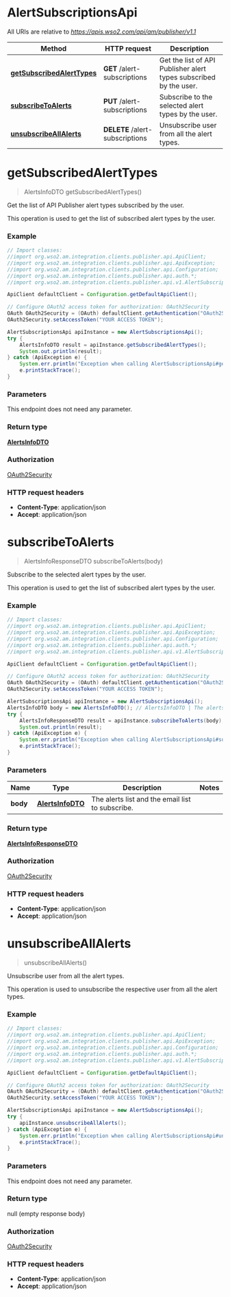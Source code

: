 # AlertSubscriptionsApi

All URIs are relative to *https://apis.wso2.com/api/am/publisher/v1.1*

Method | HTTP request | Description
------------- | ------------- | -------------
[**getSubscribedAlertTypes**](AlertSubscriptionsApi.md#getSubscribedAlertTypes) | **GET** /alert-subscriptions | Get the list of API Publisher alert types subscribed by the user. 
[**subscribeToAlerts**](AlertSubscriptionsApi.md#subscribeToAlerts) | **PUT** /alert-subscriptions | Subscribe to the selected alert types by the user. 
[**unsubscribeAllAlerts**](AlertSubscriptionsApi.md#unsubscribeAllAlerts) | **DELETE** /alert-subscriptions | Unsubscribe user from all the alert types. 


<a name="getSubscribedAlertTypes"></a>
# **getSubscribedAlertTypes**
> AlertsInfoDTO getSubscribedAlertTypes()

Get the list of API Publisher alert types subscribed by the user. 

This operation is used to get the list of subscribed alert types by the user. 

### Example
```java
// Import classes:
//import org.wso2.am.integration.clients.publisher.api.ApiClient;
//import org.wso2.am.integration.clients.publisher.api.ApiException;
//import org.wso2.am.integration.clients.publisher.api.Configuration;
//import org.wso2.am.integration.clients.publisher.api.auth.*;
//import org.wso2.am.integration.clients.publisher.api.v1.AlertSubscriptionsApi;

ApiClient defaultClient = Configuration.getDefaultApiClient();

// Configure OAuth2 access token for authorization: OAuth2Security
OAuth OAuth2Security = (OAuth) defaultClient.getAuthentication("OAuth2Security");
OAuth2Security.setAccessToken("YOUR ACCESS TOKEN");

AlertSubscriptionsApi apiInstance = new AlertSubscriptionsApi();
try {
    AlertsInfoDTO result = apiInstance.getSubscribedAlertTypes();
    System.out.println(result);
} catch (ApiException e) {
    System.err.println("Exception when calling AlertSubscriptionsApi#getSubscribedAlertTypes");
    e.printStackTrace();
}
```

### Parameters
This endpoint does not need any parameter.

### Return type

[**AlertsInfoDTO**](AlertsInfoDTO.md)

### Authorization

[OAuth2Security](../README.md#OAuth2Security)

### HTTP request headers

 - **Content-Type**: application/json
 - **Accept**: application/json

<a name="subscribeToAlerts"></a>
# **subscribeToAlerts**
> AlertsInfoResponseDTO subscribeToAlerts(body)

Subscribe to the selected alert types by the user. 

This operation is used to get the list of subscribed alert types by the user. 

### Example
```java
// Import classes:
//import org.wso2.am.integration.clients.publisher.api.ApiClient;
//import org.wso2.am.integration.clients.publisher.api.ApiException;
//import org.wso2.am.integration.clients.publisher.api.Configuration;
//import org.wso2.am.integration.clients.publisher.api.auth.*;
//import org.wso2.am.integration.clients.publisher.api.v1.AlertSubscriptionsApi;

ApiClient defaultClient = Configuration.getDefaultApiClient();

// Configure OAuth2 access token for authorization: OAuth2Security
OAuth OAuth2Security = (OAuth) defaultClient.getAuthentication("OAuth2Security");
OAuth2Security.setAccessToken("YOUR ACCESS TOKEN");

AlertSubscriptionsApi apiInstance = new AlertSubscriptionsApi();
AlertsInfoDTO body = new AlertsInfoDTO(); // AlertsInfoDTO | The alerts list and the email list to subscribe.
try {
    AlertsInfoResponseDTO result = apiInstance.subscribeToAlerts(body);
    System.out.println(result);
} catch (ApiException e) {
    System.err.println("Exception when calling AlertSubscriptionsApi#subscribeToAlerts");
    e.printStackTrace();
}
```

### Parameters

Name | Type | Description  | Notes
------------- | ------------- | ------------- | -------------
 **body** | [**AlertsInfoDTO**](AlertsInfoDTO.md)| The alerts list and the email list to subscribe. |

### Return type

[**AlertsInfoResponseDTO**](AlertsInfoResponseDTO.md)

### Authorization

[OAuth2Security](../README.md#OAuth2Security)

### HTTP request headers

 - **Content-Type**: application/json
 - **Accept**: application/json

<a name="unsubscribeAllAlerts"></a>
# **unsubscribeAllAlerts**
> unsubscribeAllAlerts()

Unsubscribe user from all the alert types. 

This operation is used to unsubscribe the respective user from all the alert types. 

### Example
```java
// Import classes:
//import org.wso2.am.integration.clients.publisher.api.ApiClient;
//import org.wso2.am.integration.clients.publisher.api.ApiException;
//import org.wso2.am.integration.clients.publisher.api.Configuration;
//import org.wso2.am.integration.clients.publisher.api.auth.*;
//import org.wso2.am.integration.clients.publisher.api.v1.AlertSubscriptionsApi;

ApiClient defaultClient = Configuration.getDefaultApiClient();

// Configure OAuth2 access token for authorization: OAuth2Security
OAuth OAuth2Security = (OAuth) defaultClient.getAuthentication("OAuth2Security");
OAuth2Security.setAccessToken("YOUR ACCESS TOKEN");

AlertSubscriptionsApi apiInstance = new AlertSubscriptionsApi();
try {
    apiInstance.unsubscribeAllAlerts();
} catch (ApiException e) {
    System.err.println("Exception when calling AlertSubscriptionsApi#unsubscribeAllAlerts");
    e.printStackTrace();
}
```

### Parameters
This endpoint does not need any parameter.

### Return type

null (empty response body)

### Authorization

[OAuth2Security](../README.md#OAuth2Security)

### HTTP request headers

 - **Content-Type**: application/json
 - **Accept**: application/json

